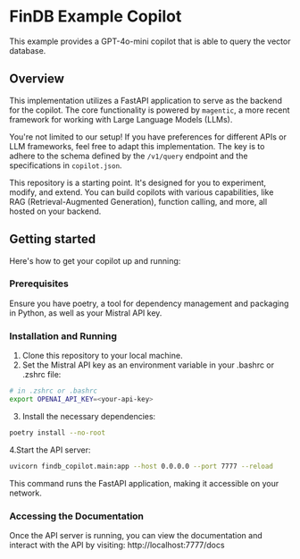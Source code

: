 # FinDB Example Copilot
This example provides a GPT-4o-mini copilot that is able to query the vector
database. 

## Overview
This implementation utilizes a FastAPI application to serve as the backend for
the copilot. The core functionality is powered by `magentic`, a more recent framework
for working with Large Language Models (LLMs).

You're not limited to our setup! If you have preferences for different APIs or
LLM frameworks, feel free to adapt this implementation. The key is to adhere to
the schema defined by the `/v1/query` endpoint and the specifications in
`copilot.json`.

This repository is a starting point. It's designed for you to experiment,
modify, and extend. You can build copilots with various capabilities, like RAG
(Retrieval-Augmented Generation), function calling, and more, all hosted on your
backend.

## Getting started

Here's how to get your copilot up and running:

### Prerequisites

Ensure you have poetry, a tool for dependency management and packaging in
Python, as well as your Mistral API key.

### Installation and Running

1. Clone this repository to your local machine.
2. Set the Mistral API key as an environment variable in your .bashrc or .zshrc file:

``` sh
# in .zshrc or .bashrc
export OPENAI_API_KEY=<your-api-key>
```

3. Install the necessary dependencies:

``` sh
poetry install --no-root
```

4.Start the API server:

``` sh
uvicorn findb_copilot.main:app --host 0.0.0.0 --port 7777 --reload
```

This command runs the FastAPI application, making it accessible on your network.

### Accessing the Documentation

Once the API server is running, you can view the documentation and interact with
the API by visiting: http://localhost:7777/docs
